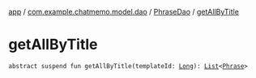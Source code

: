 [app](../../index.md) / [com.example.chatmemo.model.dao](../index.md) / [PhraseDao](index.md) / [getAllByTitle](./get-all-by-title.md)

# getAllByTitle

`abstract suspend fun getAllByTitle(templateId: `[`Long`](https://kotlinlang.org/api/latest/jvm/stdlib/kotlin/-long/index.html)`): `[`List`](https://kotlinlang.org/api/latest/jvm/stdlib/kotlin.collections/-list/index.html)`<`[`Phrase`](../../com.example.chatmemo.model.entity/-phrase/index.md)`>`
